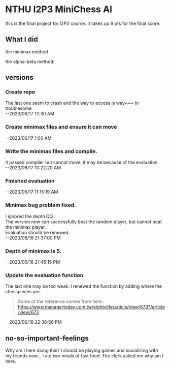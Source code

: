 # NTHU I2P3   MiniChess AI

this is the final project for I2P2 course. It takes up 9 pts for the final score.

## What I did

the minimax method

the alpha-beta method:

## versions

### Create repo
The last one seem to crash and the way to access is way~~~ to troublesome <br />
--2023/06/17 12:30 AM 

### Create minimax files and ensure it can move
--2023/06/17 1:00 AM 

### Write the minimax files and compile.
It passed compiler but cannot move, it may be because of the evaluation <br />
--2023/06/17 10:22:20 AM

### Finished evaluation
--2023/06/17 11:15:19 AM

### Minimax bug problem fixed.
I ignored the depth.QQ <br />
The version now can successfully beat the random player, but cannot beat the minimax player. <br />
Evaluation should be renewed. <br />
--2023/06/18 21:37:00 PM

### Depth of minimax is 5. 
--2023/06/18 21:45:15 PM 

### Update the evaluation function
The last one may be too weak. I renewed the function by adding where the chesspieces are.
> Some of the reference comes from here : https://www.managertoday.com.tw/eightylife/article/view/673?/article/view/673

--2023/06/18 22:36:56 PM






## no-so-important-feelings
Why am I here doing this?
I should be playing games and socializing with my friends now...
I ate two meals of fast food. The clerk asked me why am I here.

